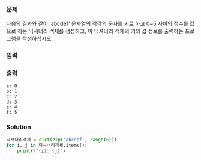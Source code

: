 ### 문제
다음의 결과와 같이 'abcdef' 문자열의 각각의 문자를 키로 하고 0~5 사이의 정수를
값으로 하는 딕셔너리 객체를 생성하고, 이 딕셔너리 객체의 키와 값 정보를 출력하는
프로그램을 작성하십시오.

### 입력

### 출력
```
a: 0
b: 1
c: 2
d: 3
e: 4
f: 5
```
### Solution
```python
딕셔너리객체 = dict(zip('abcdef', range(6)))
for i, j in 딕셔너리객체.items():
    print(f"{i}: {j}")
```
